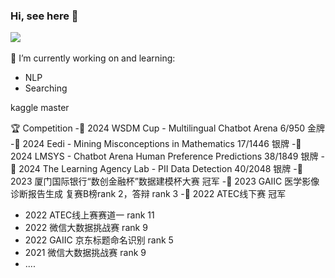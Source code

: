 ### Hi, see here 👋

<!--
**wbchief/wbchief** is a ✨ _special_ ✨ repository because its `README.md` (this file) appears on your GitHub profile.

Here are some ideas to get you started:

- 🔭 I’m currently working on ...
- 🌱 I’m currently learning ...
- 👯 I’m looking to collaborate on ...
- 🤔 I’m looking for help with ...
- 💬 Ask me about ...
- 📫 How to reach me: ...
- 😄 Pronouns: ...
- ⚡ Fun fact: ...
-->
![](https://github-readme-stats.vercel.app/api?username=wbchief&theme=dark)
<br>
<br>
🔭 I’m currently working on and learning:
- NLP
- Searching

kaggle master

:trophy: Competition
  -🏅 2024 WSDM Cup - Multilingual Chatbot Arena 6/950 金牌
  -🥈 2024 Eedi - Mining Misconceptions in Mathematics 17/1446 银牌
  -🥈 2024 LMSYS - Chatbot Arena Human Preference Predictions 38/1849 银牌
  -🥈 2024 The Learning Agency Lab - PII Data Detection 40/2048 银牌
  -🏅 2023 厦门国际银行“数创金融杯”数据建模杯大赛 冠军
  -🥉 2023 GAIIC 医学影像诊断报告生成 复赛B榜rank 2，答辩 rank 3
  -🏅 2022 ATEC线下赛 冠军
  - 2022 ATEC线上赛赛道一 rank 11
  - 2022 微信大数据挑战赛 rank 9
  - 2022 GAIIC 京东标题命名识别 rank 5 
  - 2021 微信大数据挑战赛 rank 9
  - ....
